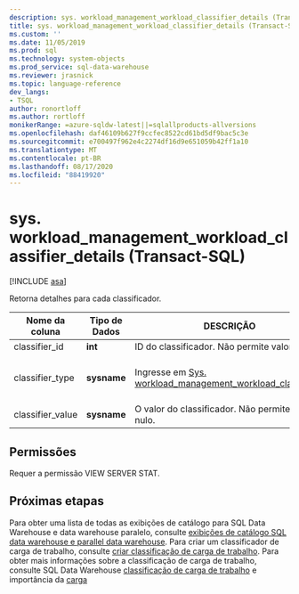 ```yaml
---
description: sys. workload_management_workload_classifier_details (Transact-SQL)
title: sys. workload_management_workload_classifier_details (Transact-SQL) | Microsoft Docs
ms.custom: ''
ms.date: 11/05/2019
ms.prod: sql
ms.technology: system-objects
ms.prod_service: sql-data-warehouse
ms.reviewer: jrasnick
ms.topic: language-reference
dev_langs:
- TSQL
author: ronortloff
ms.author: rortloff
monikerRange: =azure-sqldw-latest||=sqlallproducts-allversions
ms.openlocfilehash: daf46109b627f9ccfec8522cd61bd5df9bac5c3e
ms.sourcegitcommit: e700497f962e4c2274df16d9e651059b42ff1a10
ms.translationtype: MT
ms.contentlocale: pt-BR
ms.lasthandoff: 08/17/2020
ms.locfileid: "88419920"
---
```

# <a name="sysworkload_management_workload_classifier_details-transact-sql"></a>sys. workload_management_workload_classifier_details (Transact-SQL)

[!INCLUDE [asa](../../includes/applies-to-version/asa.md)]

  Retorna detalhes para cada classificador.  
  
|Nome da coluna|Tipo de Dados|DESCRIÇÃO|Intervalo|  
|-----------------|---------------|-----------------|-----------|
|classifier_id|**int**|ID do classificador.  Não permite valor nulo.|
|classifier_type|**sysname**|Ingresse em [Sys. workload_management_workload_classifiers](sys-workload-management-workload-classifiers-transact-sql.md).|`membername`</br>`wlm_label`</br>`wlm_context`</br>`start_time`</br>`end_time`|
|classifier_value|**sysname**|O valor do classificador. Não permite valor nulo.||

## <a name="permissions"></a>Permissões

Requer a permissão VIEW SERVER STAT.

## <a name="next-steps"></a>Próximas etapas
  
Para obter uma lista de todas as exibições de catálogo para SQL Data Warehouse e data warehouse paralelo, consulte [exibições de catálogo SQL data warehouse e parallel data warehouse](../../relational-databases/system-catalog-views/sql-data-warehouse-and-parallel-data-warehouse-catalog-views.md). Para criar um classificador de carga de trabalho, consulte [criar classificação de carga de trabalho](../../t-sql/statements/create-workload-classifier-transact-sql.md). Para obter mais informações sobre a classificação de carga de trabalho, consulte SQL Data Warehouse [classificação de carga de trabalho](/azure/sql-data-warehouse/sql-data-warehouse-workload-classification) e importância da [carga](/azure/sql-data-warehouse/sql-data-warehouse-workload-classification)
